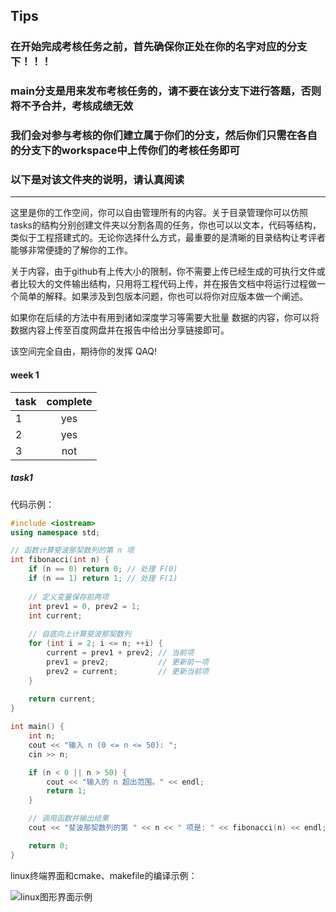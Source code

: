 ## Tips
### 在开始完成考核任务之前，首先确保你正处在你的名字对应的分支下！！！

### main分支是用来发布考核任务的，请不要在该分支下进行答题，否则将不予合并，考核成绩无效

### 我们会对参与考核的你们建立属于你们的分支，然后你们只需在各自的分支下的workspace中上传你们的考核任务即可
### 以下是对该文件夹的说明，请认真阅读
*****

这里是你的工作空间，你可以自由管理所有的内容。关于目录管理你可以仿照tasks的结构分别创建文件夹以分割各周的任务，你也可以以文本，代码等结构，类似于工程搭建式的。无论你选择什么方式，最重要的是清晰的目录结构让考评者能够非常便捷的了解你的工作。 

关于内容，由于github有上传大小的限制，你不需要上传已经生成的可执行文件或者比较大的文件输出结构，只用将工程代码上传，并在报告文档中将运行过程做一个简单的解释。如果涉及到包版本问题，你也可以将你对应版本做一个阐述。 

如果你在后续的方法中有用到诸如深度学习等需要大批量 数据的内容，你可以将数据内容上传至百度网盘并在报告中给出分享链接即可。

该空间完全自由，期待你的发挥 QAQ!

#### week 1
|task|complete|
|:---|:--:|
|1|yes|
|2|yes|
|3|not|

##### task1
代码示例：
```cpp
#include <iostream>
using namespace std;

// 函数计算斐波那契数列的第 n 项
int fibonacci(int n) {
    if (n == 0) return 0; // 处理 F(0)
    if (n == 1) return 1; // 处理 F(1)
    
    // 定义变量保存前两项
    int prev1 = 0, prev2 = 1;
    int current;
    
    // 自底向上计算斐波那契数列
    for (int i = 2; i <= n; ++i) {
        current = prev1 + prev2; // 当前项
        prev1 = prev2;           // 更新前一项
        prev2 = current;         // 更新当前项
    }
    
    return current;
}

int main() {
    int n;
    cout << "输入 n (0 <= n <= 50): ";
    cin >> n;

    if (n < 0 || n > 50) {
        cout << "输入的 n 超出范围。" << endl;
        return 1;
    }

    // 调用函数并输出结果
    cout << "斐波那契数列的第 " << n << " 项是: " << fibonacci(n) << endl;

    return 0;
}
```

linux终端界面和cmake、makefile的编译示例：

![linux图形界面示例](https://github.com/nulidedoupier/Tutorial_2024/blob/main/workspace/image/1.png)
